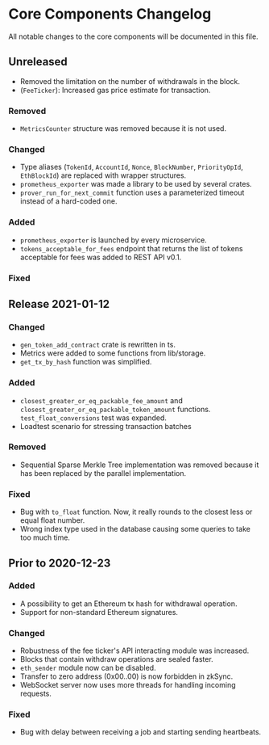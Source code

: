 # Core Components Changelog

All notable changes to the core components will be documented in this file.

## Unreleased

- Removed the limitation on the number of withdrawals in the block.
- (`FeeTicker`): Increased gas price estimate for transaction.

### Removed

- `MetricsCounter` structure was removed because it is not used.

### Changed

- Type aliases (`TokenId`, `AccountId`, `Nonce`, `BlockNumber`, `PriorityOpId`, `EthBlockId`) are replaced with wrapper
  structures.
- `prometheus_exporter` was made a library to be used by several crates.
- `prover_run_for_next_commit` function uses a parameterized timeout instead of a hard-coded one.

### Added

- `prometheus_exporter` is launched by every microservice.
- `tokens_acceptable_for_fees` endpoint that returns the list of tokens acceptable for fees was added to REST API v0.1.

### Fixed

## Release 2021-01-12

### Changed

- `gen_token_add_contract` crate is rewritten in ts.
- Metrics were added to some functions from lib/storage.
- `get_tx_by_hash` function was simplified.

### Added

- `closest_greater_or_eq_packable_fee_amount` and `closest_greater_or_eq_packable_token_amount` functions.
  `test_float_conversions` test was expanded.
- Loadtest scenario for stressing transaction batches

### Removed

- Sequential Sparse Merkle Tree implementation was removed because it has been replaced by the parallel implementation.

### Fixed

- Bug with `to_float` function. Now, it really rounds to the closest less or equal float number.
- Wrong index type used in the database causing some queries to take too much time.

## Prior to 2020-12-23

### Added

- A possibility to get an Ethereum tx hash for withdrawal operation.
- Support for non-standard Ethereum signatures.

### Changed

- Robustness of the fee ticker's API interacting module was increased.
- Blocks that contain withdraw operations are sealed faster.
- `eth_sender` module now can be disabled.
- Transfer to zero address (0x00..00) is now forbidden in zkSync.
- WebSocket server now uses more threads for handling incoming requests.

### Fixed

- Bug with delay between receiving a job and starting sending heartbeats.
